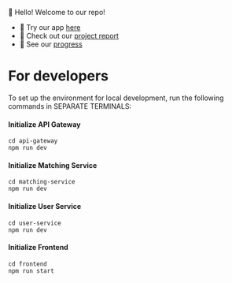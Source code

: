 👋 Hello! Welcome to our repo!

- 🎉 Try our app [here](https://frontend-pzsuad4zva-as.a.run.app/login)
- 📝 Check out our [project report](https://cs3219-ay2223s1.github.io/cs3219-project-ay2223s1-g22/)
- 👀 See our [progress](https://github.com/orgs/CS3219-AY2223S1/projects/18/views/4?sortedBy%5Bdirection%5D=asc&sortedBy%5BcolumnId%5D=14488831&visibleFields=%5B14488831%2C%22Title%22%2C%22Assignees%22%2C%22Status%22%5D)

# For developers

To set up the environment for local development, run the following commands in SEPARATE TERMINALS:

#### Initialize API Gateway

```
cd api-gateway
npm run dev
```

#### Initialize Matching Service

```
cd matching-service
npm run dev
```

#### Initialize User Service

```
cd user-service
npm run dev
```

#### Initialize Frontend

```
cd frontend
npm run start
```

